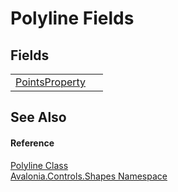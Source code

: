 # Polyline Fields




## Fields
<table>
<tr>
<td><a href="F_Avalonia_Controls_Shapes_Polyline_PointsProperty">PointsProperty</a></td>
<td> </td>
</tr>
</table>

## See Also


#### Reference
<a href="T_Avalonia_Controls_Shapes_Polyline">Polyline Class</a>  
<a href="N_Avalonia_Controls_Shapes">Avalonia.Controls.Shapes Namespace</a>  

